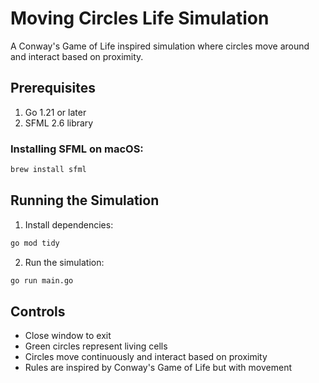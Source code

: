 # Moving Circles Life Simulation

A Conway's Game of Life inspired simulation where circles move around and interact based on proximity.

## Prerequisites

1. Go 1.21 or later
2. SFML 2.6 library

### Installing SFML on macOS:
```bash
brew install sfml
```

## Running the Simulation

1. Install dependencies:
```bash
go mod tidy
```

2. Run the simulation:
```bash
go run main.go
```

## Controls
- Close window to exit
- Green circles represent living cells
- Circles move continuously and interact based on proximity
- Rules are inspired by Conway's Game of Life but with movement 
